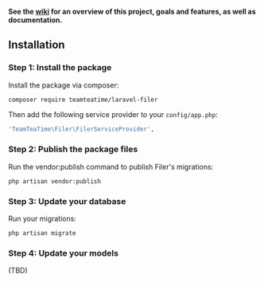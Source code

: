 **See the [wiki](https://github.com/Team-Tea-Time/laravel-filer/wiki) for an overview of this project, goals and features, as well as documentation.**

## Installation

### Step 1: Install the package

Install the package via composer:

```
composer require teamteatime/laravel-filer
```

Then add the following service provider to your `config/app.php`:

```php
'TeamTeaTime\Filer\FilerServiceProvider',
```

### Step 2: Publish the package files

Run the vendor:publish command to publish Filer's migrations:

`php artisan vendor:publish`

### Step 3: Update your database

Run your migrations:

`php artisan migrate`

### Step 4: Update your models

(TBD)
